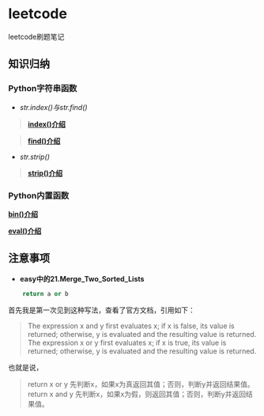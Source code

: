 # leetcode

leetcode刷题笔记

## 知识归纳

### Python字符串函数

* *str.index()与str.find()*

> [**index()介绍**](http://www.runoob.com/python/att-string-index.html)

> [**find()介绍**](http://www.runoob.com/python/att-string-find.html)

* *str.strip()*

> [**strip()介绍**](http://www.runoob.com/python/att-string-strip.html)

### Python内置函数 

[**bin()介绍**](http://www.runoob.com/python/python-func-bin.html)

[**eval()介绍**](http://www.runoob.com/python/python-func-eval.html)

## 注意事项

* **easy中的21.Merge_Two_Sorted_Lists**

```python
	return a or b
```

首先我是第一次见到这种写法，查看了官方文档，引用如下：

> The expression x and y first evaluates x; if x is false, its value is returned; otherwise, y is evaluated and the resulting value is returned.<br>
> The expression x or y first evaluates x; if x is true, its value is returned; otherwise, y is evaluated and the resulting value is returned.

也就是说，

> return x or y 先判断x，如果x为真返回其值；否则，判断y并返回结果值。<br>
> return x and y 先判断x，如果x为假，则返回其值；否则，判断y并返回结果值。
